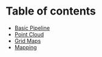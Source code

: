# Table of contents

* [Basic Pipeline](README.md)
* [Point Cloud](point-cloud.md)
* [Grid Maps](untitled.md)
* [Mapping](mapping.md)

